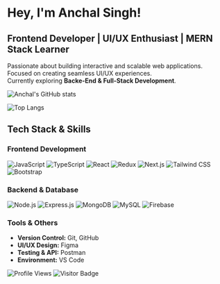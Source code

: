 # Hey, I'm Anchal Singh!  
## Frontend Developer | UI/UX Enthusiast | MERN Stack Learner  

Passionate about building interactive and scalable web applications.  
Focused on creating seamless UI/UX experiences.  
Currently exploring **Backe-End & Full-Stack Development**. 

![Anchal's GitHub stats](https://github-readme-stats.vercel.app/api?username=imanchalsingh&show_icons=true&theme=chartreuse-dark)

![Top Langs](https://github-readme-stats.vercel.app/api/top-langs/?username=imanchalsingh&layout=compact&theme=chartreuse-dark)

## **Tech Stack & Skills**  

### **Frontend Development**
![JavaScript](https://img.shields.io/badge/-JavaScript-F7DF1E?style=flat&logo=javascript&logoColor=black)
![TypeScript](https://img.shields.io/badge/-TypeScript-3178C6?style=flat&logo=typescript&logoColor=white)
![React](https://img.shields.io/badge/-React-61DAFB?style=flat&logo=react&logoColor=white)
![Redux](https://img.shields.io/badge/-Redux-764ABC?style=flat&logo=redux&logoColor=white)
![Next.js](https://img.shields.io/badge/-Next.js-000000?style=flat&logo=nextdotjs&logoColor=white)
![Tailwind CSS](https://img.shields.io/badge/-Tailwind_CSS-38B2AC?style=flat&logo=tailwind-css&logoColor=white)
![Bootstrap](https://img.shields.io/badge/-Bootstrap-7952B3?style=flat&logo=bootstrap&logoColor=white)

### **Backend & Database**
![Node.js](https://img.shields.io/badge/-Node.js-339933?style=flat&logo=node.js&logoColor=white)
![Express.js](https://img.shields.io/badge/-Express.js-000000?style=flat&logo=express&logoColor=white)
![MongoDB](https://img.shields.io/badge/-MongoDB-47A248?style=flat&logo=mongodb&logoColor=white)
![MySQL](https://img.shields.io/badge/-MySQL-4479A1?style=flat&logo=mysql&logoColor=white)
![Firebase](https://img.shields.io/badge/-Firebase-FFCA28?style=flat&logo=firebase&logoColor=black)


### **Tools & Others**
- **Version Control:** Git, GitHub  
- **UI/UX Design:** Figma  
- **Testing & API:** Postman  
- **Environment:** VS Code  

![Profile Views](https://komarev.com/ghpvc/?username=imanchalsingh&color=green)
![Visitor Badge](https://visitor-badge.laobi.icu/badge?page_id=imanchalsingh)


